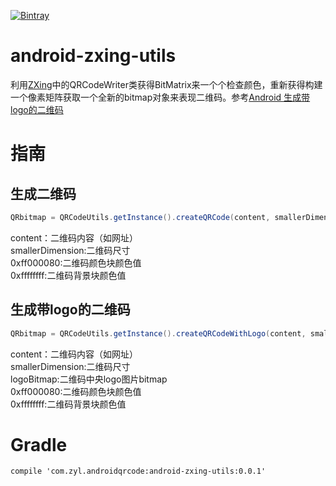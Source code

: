 [![Bintray](https://img.shields.io/bintray/v/zyl/maven/android-zxing-utils.svg)](https://bintray.com/zyl/maven/android-zxing-utils/_latestVersion)
# android-zxing-utils
利用[ZXing](https://github.com/zxing/zxing)中的QRCodeWriter类获得BitMatrix来一个个检查颜色，重新获得构建一个像素矩阵获取一个全新的bitmap对象来表现二维码。参考[Android 生成带logo的二维码](http://www.jianshu.com/p/9a1387840cd6)

# 指南
## 生成二维码
```Java
QRbitmap = QRCodeUtils.getInstance().createQRCode(content, smallerDimension, 0xff000080, 0xffffffff);
```
content：二维码内容（如网址）  
smallerDimension:二维码尺寸  
0xff000080:二维码颜色块颜色值  
0xffffffff:二维码背景块颜色值
## 生成带logo的二维码
```Java
QRbitmap = QRCodeUtils.getInstance().createQRCodeWithLogo(content, smallerDimension, logoBitmap, 0xff000080, 0xffffffff);
```
content：二维码内容（如网址）  
smallerDimension:二维码尺寸  
logoBitmap:二维码中央logo图片bitmap  
0xff000080:二维码颜色块颜色值  
0xffffffff:二维码背景块颜色值
# Gradle
```Gradle
compile 'com.zyl.androidqrcode:android-zxing-utils:0.0.1'
```
